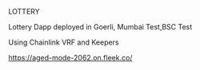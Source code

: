 LOTTERY

Lottery Dapp deployed in Goerli, Mumbai Test,BSC Test

Using Chainlink VRF and Keepers 

https://aged-mode-2062.on.fleek.co/
